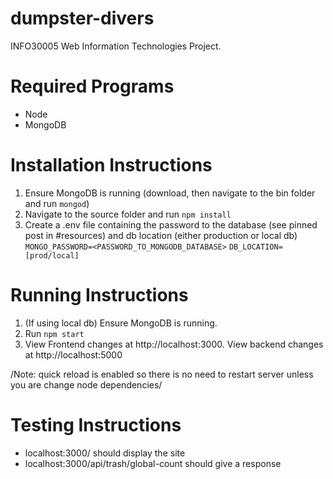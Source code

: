 # dumpster-divers

INFO30005 Web Information Technologies Project.

# Required Programs
- Node
- MongoDB

# Installation Instructions
1. Ensure MongoDB is running (download, then navigate to the bin folder and run `mongod`)
2. Navigate to the source folder and run `npm install`
3. Create a .env file containing the password to the database (see pinned post
   in #resources) and db location (either production or local db)
`MONGO_PASSWORD=<PASSWORD_TO_MONGODB_DATABASE>`
`DB_LOCATION=[prod/local]`

# Running Instructions
1. (If using local db) Ensure MongoDB is running.
2. Run `npm start`
3. View Frontend changes at http://localhost:3000. View backend changes at http://localhost:5000

/Note: quick reload is enabled so there is no need to restart server unless you
are change node dependencies/


# Testing Instructions
- localhost:3000/ should display the site
- localhost:3000/api/trash/global-count should give a response
